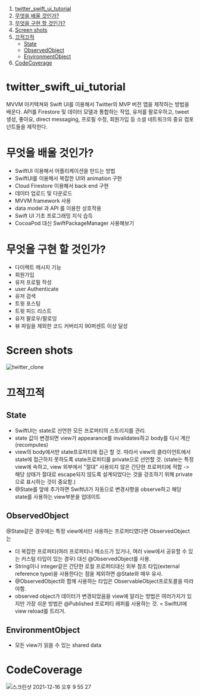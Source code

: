 1. [twitter_swift_ui_tutorial](#twitter_swift_ui_tutorial)
2. [무엇을 배울 것인가?](#무엇을_배울_것인가?)
3. [무엇을 구현 할 것인가?](#무엇을_구현_할_것인가?)
4. [Screen shots](#Screen_shots)
5. [끄적끄적](#끄적끄적)
   - [State](#State)
   - [ObservedObject](#ObservedObject)
   - [EnvironmentObject](#EnvironmentObject)
6. [CodeCoverage](#CodeCoverage)

# twitter_swift_ui_tutorial

MVVM 아키텍쳐와 Swift UI를 이용해서 Twitter의 MVP 버전 앱을 제작하는 방법을 배운다.
API를 Firestore 및 데이터 모델과 통합하는 작업, 유저를 팔로우하고, tweet 생성, 좋아요, direct messaging, 프로필 수정, 회원가입 등
소셜 네트워크의 중요 컴포넌트들을 제작한다.

# 무엇을 배울 것인가?

- SwiftUI 이용해서 어플리케이션을 만드는 방법
- SwiftUI를 이용해서 복잡한 UI와 animation 구현
- Cloud Firestore 이용해서 back end 구현
- 데이터 업로드 및 다운로드
- MVVM framework 사용
- data model 과 API 를 이용한 상호작용
- Swift UI 기초 프로그래밍 지식 습득
- CocoaPod 대신 SwiftPackageManager 사용해보기

# 무엇을 구현 할 것인가?

- 다이렉트 메시지 기능
- 회원가입
- 유저 프로필 작성
- user Authenticate
- 유저 검색
- 트윗 포스팅
- 트윗 피드 리스트
- 유저 팔로우/팔로잉
- 뷰 파일을 제외한 코드 커버리지 90퍼센트 이상 달성

# Screen shots

![twitter_clone](https://user-images.githubusercontent.com/34573243/142721271-8a805407-48e1-4d06-9533-dd8752651d44.png)

# 끄적끄적

## State

- SwiftUI는 state로 선언한 모든 프로퍼티의 스토리지를 관리.
- state 값이 변경되면 view가 appearance를 invalidates하고 body를 다시 계산(recomputes)
- view의 body에서만 state프로퍼티에 접근 할 것. 따라서 view의 클라이언트에서 state에 접근하지 못하도록 state프로퍼티를 private으로 선언할 것. (state는 특정 view에 속하고, view 외부에서 "절대" 사용되지 않은 간단한 프로퍼티에 적합 -> 해당 상태가 절대로 escape되지 않도록 설계되었다는 것을 강조하기 위해 private으로 표시하는 것이 중요함.)
- @State를 앞에 추가하면 SwiftUI가 자동으로 변경사항을 observe하고 해당 state를 사용하는 view부분을 업데이트

## ObservedObject

@State같은 경우에는 특정 view에서만 사용하는 프로퍼티였다면 ObservedObject는

- 더 복잡한 프로퍼티(여러 프로퍼티나 메소드가 있거나, 여러 view에서 공유할 수 있는 커스텀 타입이 있는 경우) 대신 @ObservedObject를 사용.
- String이나 integer같은 간단한 로컬 프로퍼티대신 외부 참조 타입(external reference type)을 사용한다는 점을 제외하면 @State와 매우 유사.
- @ObservedObject와 함께 사용하는 타입은 ObservableObject프로토콜을 따라야함.
- observed object가 데이터가 변경되었음을 view에 알리는 방법은 여러가지가 있지만 가장 쉬운 방법은 @Published 프로퍼티 래퍼를 사용하는 것. = SwiftUI에 view reload를 트리거.

## EnvironmentObject

- 모든 view가 읽을 수 있는 shared data


# CodeCoverage
![스크린샷 2021-12-16 오후 9 55 27](https://user-images.githubusercontent.com/34573243/146376038-29a766cb-44bf-4d98-b99e-2eb5d760d932.png)



